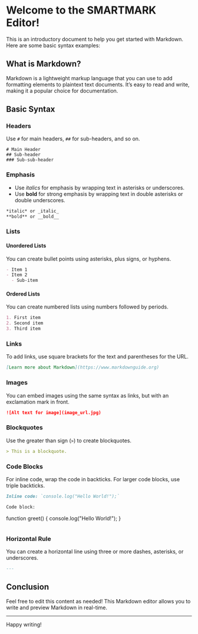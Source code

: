 # Welcome to the SMARTMARK Editor!

This is an introductory document to help you get started with Markdown. Here are some basic syntax examples:

## What is Markdown?

Markdown is a lightweight markup language that you can use to add formatting elements to plaintext text documents. It’s easy to read and write, making it a popular choice for documentation.

## Basic Syntax

### Headers

Use `#` for main headers, `##` for sub-headers, and so on.

```markdowns
# Main Header
## Sub-header
### Sub-sub-header
```

### Emphasis

- Use *italics* for emphasis by wrapping text in asterisks or underscores.
- Use **bold** for strong emphasis by wrapping text in double asterisks or double underscores.

```markdown
*italic* or _italic_
**bold** or __bold__
```

### Lists

#### Unordered Lists

You can create bullet points using asterisks, plus signs, or hyphens.

```markdown
- Item 1
- Item 2
  - Sub-item
```

#### Ordered Lists

You can create numbered lists using numbers followed by periods.

```markdown
1. First item
2. Second item
3. Third item
```

### Links

To add links, use square brackets for the text and parentheses for the URL.

```markdown
[Learn more about Markdown](https://www.markdownguide.org)
```

### Images

You can embed images using the same syntax as links, but with an exclamation mark in front.

```markdown
![Alt text for image](image_url.jpg)
```

### Blockquotes

Use the greater than sign (`>`) to create blockquotes.

```markdown
> This is a blockquote.
```

### Code Blocks

For inline code, wrap the code in backticks. For larger code blocks, use triple backticks.

```markdown
Inline code: `console.log("Hello World!");`

Code block:
```
function greet() {
    console.log("Hello World!");
}
```
```

### Horizontal Rule

You can create a horizontal line using three or more dashes, asterisks, or underscores.

```markdown
---
```

## Conclusion

Feel free to edit this content as needed! This Markdown editor allows you to write and preview Markdown in real-time.

---

Happy writing!
